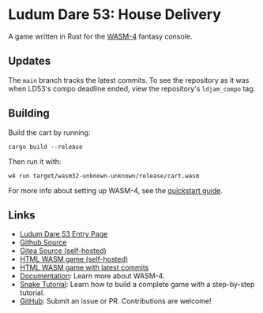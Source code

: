 # Ludum Dare 53: House Delivery

A game written in Rust for the [WASM-4](https://wasm4.org) fantasy console.

## Updates

The `main` branch tracks the latest commits. To see the repository as it was
when LD53's compo deadline ended, view the repository's `ldjam_compo` tag.

## Building

Build the cart by running:

```shell
cargo build --release
```

Then run it with:

```shell
w4 run target/wasm32-unknown-unknown/release/cart.wasm
```

For more info about setting up WASM-4, see the [quickstart guide](https://wasm4.org/docs/getting-started/setup?code-lang=rust#quickstart).

## Links

- [Ludum Dare 53 Entry Page](https://ldjam.com/events/ludum-dare/53/ld53-house-delivery)
- [Github Source](https://github.com/Stephen-Seo/LD53)
- [Gitea Source (self-hosted)](https://git.seodisparate.com/stephenseo/LD53)
- [HTML WASM game (self-hosted)](https://burnedkirby.com/ld53)
- [HTML WASM game with latest commits](https://burnedkirby.com/ld53_postjam)
- [Documentation](https://wasm4.org/docs): Learn more about WASM-4.
- [Snake Tutorial](https://wasm4.org/docs/tutorials/snake/goal): Learn how to build a complete game
  with a step-by-step tutorial.
- [GitHub](https://github.com/aduros/wasm4): Submit an issue or PR. Contributions are welcome!
